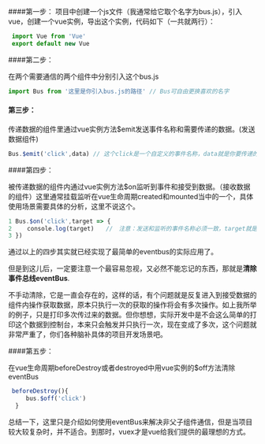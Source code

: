 ####第一步：
项目中创建一个js文件（我通常给它取个名字为bus.js），引入vue，创建一个vue实例，导出这个实例，代码如下（一共就两行）：

```js
 import Vue from 'Vue'
 export default new Vue
```

####第二步：

在两个需要通信的两个组件中分别引入这个bus.js

```js
import Bus from '这里是你引入bus.js的路径' // Bus可自由更换喜欢的名字 
```

#### 第三步：

传递数据的组件里通过vue实例方法$emit发送事件名称和需要传递的数据。(发送数据组件)

```js
Bus.$emit('click',data) // 这个click是一个自定义的事件名称，data就是你要传递的数据。 
```

####第四步：

被传递数据的组件内通过vue实例方法$on监听到事件和接受到数据。（接收数据的组件）这里通常挂载监听在vue生命周期created和mounted当中的一个，具体使用场景需要具体的分析，这里不说这个。

```js
1 Bus.$on('click',target => {
2 　　console.log(target)　　//　注意：发送和监听的事件名称必须一致，target就是获取的数据，可以不写target。只要你喜欢叫什么都可以（当然了，这一定要符合形参变量的命名规范）
3 })
```

通过以上的四步其实就已经实现了最简单的eventbus的实际应用了。

但是到这儿后，一定要注意一个最容易忽视，又必然不能忘记的东西，那就是**清除事件总线eventBus**.

不手动清除，它是一直会存在的，这样的话，有个问题就是反复进入到接受数据的组件内操作获取数据，原本只执行一次的获取的操作将会有多次操作。如上我所举的例子，只是打印多次传过来的数据。但你想想，实际开发中是不会这么简单的打印这个数据到控制台，本来只会触发并只执行一次，现在变成了多次，这个问题就非常严重了，你们各种脑补具体的项目开发场景吧。

####第五步：

在vue生命周期beforeDestroy或者destroyed中用vue实例的$off方法清除eventBus

```js
 beforeDestroy(){
     bus.$off('click')
  }
```

总结一下，这里只是介绍如何使用eventBus来解决非父子组件通信，但是当项目较大较复杂时，并不适合。到那时，vuex才是vue给我们提供的最理想的方式。